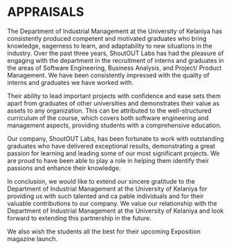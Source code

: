 # APPRAISALS

The Department of Industrial
Management at the University of
Kelaniya has consistently produced
competent and motivated graduates
who bring knowledge, eagerness
to learn, and adaptability to new
situations in the industry. Over
the past three years, ShoutOUT
Labs has had the pleasure of
engaging with the department in the
recruitment of interns and graduates
in the areas of Software Engineering,
Business Analysis, and Project/
Product Management. We have
been consistently impressed with
the quality of interns and graduates
we have worked with.

Their ability to lead important
projects with confidence and
ease sets them apart from
graduates of other universities and
demonstrates their value as assets
to any organization. This can be
attributed to the well-structured
curriculum of the course, which
covers both software engineering
and management aspects, providing
students with a comprehensive
education.

Our company, ShoutOUT Labs,
has been fortunate to work with
outstanding graduates who have
delivered
exceptional
results,
demonstrating a great passion
for learning and leading some of
our most significant projects. We
are proud to have been able to
play a role in helping them identify
their passions and enhance their
knowledge.

In conclusion, we would like
to extend our sincere gratitude
to the Department of Industrial
Management at the University of
Kelaniya for providing us with such
talented and ca pable individuals
and for their valuable contributions
to our company. We value our
relationship with the Department
of Industrial Management at the
University of Kelaniya and look
forward to extending this partnership
in the future.

We also wish the students all the
best for their upcoming Exposition
magazine launch.
